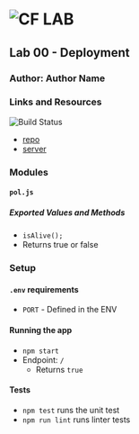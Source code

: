 ![CF](http://i.imgur.com/7v5ASc8.png) LAB
=================================================

## Lab 00 - Deployment

### Author: Author Name

### Links and Resources

![Build Status](https://www.travis-ci.com/beccalee123/00-deployment.svg?branch=master)
* [repo](https://github.com/beccalee123/00-deployment)
* [server](https://dashboard.heroku.com/apps/becca-00-deployment)

### Modules
#### `pol.js`
##### Exported Values and Methods
* `isAlive();`
* Returns true or false

### Setup
#### `.env` requirements
* `PORT` - Defined in the ENV


#### Running the app
* `npm start`
* Endpoint: `/`
  * Returns `true`

#### Tests
* `npm test` runs the unit test
* `npm run lint` runs linter tests

